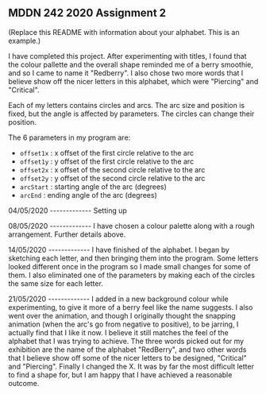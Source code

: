 ## MDDN 242 2020 Assignment 2

(Replace this README with information about your alphabet. This is an example.)



I have completed this project. After experimenting with titles, I found that the colour pallette and the overall shape reminded me of a berry smoothie, and so I came to name it "Redberry". I also chose two more words that I believe show off the nicer letters in this alphabet, which were "Piercing" and "Critical".

Each of my letters contains circles and arcs. The arc size and position is fixed, but the angle is affected by parameters. The circles can change their position.

The 6 parameters in my program are:
  * `offset1x` : x offset of the first circle relative to the arc
  * `offset1y` : y offset of the first circle relative to the arc
  * `offset2x` : x offset of the second circle relative to the arc
  * `offset2y` : y offset of the second circle relative to the arc
  * `arcStart` : starting angle of the arc (degrees)
  * `arcEnd` : ending angle of the arc (degrees)

04/05/2020 -------------
Setting up

08/05/2020 -------------
I have chosen a colour palette along with a rough arrangement. Further details above.

14/05/2020 -------------
I have finished of the alphabet. I began by sketching each letter, and then bringing them into the program. Some letters looked different once in the program so I made small changes for some of them. I also eliminated one of the parameters by making each of the circles the same size for each letter.

21/05/2020 -------------
I added in a new background colour while experimenting, to give it more of a berry feel like the name suggests. I also went over the animation, and though I originally thought the snapping animation (when the arc's go from negative to positive), to be jarring, I actually find that I like it now. I believe it still matches the feel of the alphabet that I was trying to achieve. The three words picked out for my exhibition are the name of the alphabet "RedBerry", and two other words that I believe show off some of the nicer letters to be designed, "Critical" and "Piercing". Finally I changed the X. It was by far the most difficult letter to find a shape for, but I am happy that I have achieved a reasonable outcome.